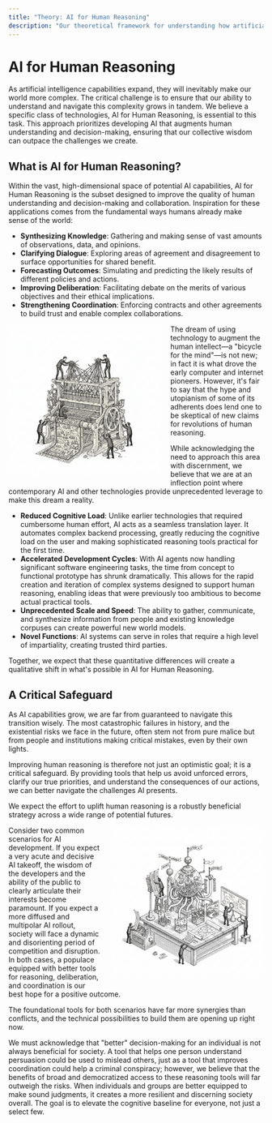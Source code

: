 ```yaml
---
title: "Theory: AI for Human Reasoning"
description: "Our theoretical framework for understanding how artificial intelligence can enhance human reasoning and decision-making as AI capabilities expand and make our world more complex."
---
```


# AI for Human Reasoning

As artificial intelligence capabilities expand, they will inevitably make our world more complex. The critical challenge is to ensure that our ability to understand and navigate this complexity grows in tandem. We believe a specific class of technologies, AI for Human Reasoning, is essential to this task. This approach prioritizes developing AI that augments human understanding and decision-making, ensuring that our collective wisdom can outpace the challenges we create.

## What is AI for Human Reasoning?

Within the vast, high-dimensional space of potential AI capabilities, AI for Human Reasoning is the subset designed to improve the quality of human understanding and decision-making and collaboration. Inspiration for these applications comes from the fundamental ways humans already make sense of the world:

- **Synthesizing Knowledge**: Gathering and making sense of vast amounts of observations, data, and opinions.
- **Clarifying Dialogue**: Exploring areas of agreement and disagreement to surface opportunities for shared benefit.
- **Forecasting Outcomes**: Simulating and predicting the likely results of different policies and actions.
- **Improving Deliberation**: Facilitating debate on the merits of various objectives and their ethical implications.
- **Strengthening Coordination**: Enforcing contracts and other agreements to build trust and enable complex collaborations.

<img src="assets/images/loom_weaver.png" alt="Loom Weaver - AI system for synthesizing knowledge and facilitating understanding" class="theory-image-left" style="float: left; margin: 0 20px 20px 0; max-width: 300px; height: auto;">

The dream of using technology to augment the human intellect—a "bicycle for the mind"—is not new; in fact it is what drove the early computer and internet pioneers. However, it's fair to say that the hype and utopianism of some of its adherents does lend one to be skeptical of new claims for revolutions of human reasoning.

While acknowledging the need to approach this area with discernment, we believe that we are at an inflection point where contemporary AI and other technologies provide unprecedented leverage to make this dream a reality.

- **Reduced Cognitive Load**: Unlike earlier technologies that required cumbersome human effort, AI acts as a seamless translation layer. It automates complex backend processing, greatly reducing the cognitive load on the user and making sophisticated reasoning tools practical for the first time.
- **Accelerated Development Cycles**: With AI agents now handling significant software engineering tasks, the time from concept to functional prototype has shrunk dramatically. This allows for the rapid creation and iteration of complex systems designed to support human reasoning, enabling ideas that were previously too ambitious to become actual practical tools.
- **Unprecedented Scale and Speed**: The ability to gather, communicate, and synthesize information from people and existing knowledge corpuses can create powerful new world models.
- **Novel Functions**: AI systems can serve in roles that require a high level of impartiality, creating trusted third parties.

Together, we expect that these quantitative differences will create a qualitative shift in what's possible in AI for Human Reasoning.

## A Critical Safeguard

As AI capabilities grow, we are far from guaranteed to navigate this transition wisely. The most catastrophic failures in history, and the existential risks we face in the future, often stem not from pure malice but from people and institutions making critical mistakes, even by their own lights.

Improving human reasoning is therefore not just an optimistic goal; it is a critical safeguard. By providing tools that help us avoid unforced errors, clarify our true priorities, and understand the consequences of our actions, we can better navigate the challenges AI presents.

We expect the effort to uplift human reasoning is a robustly beneficial strategy across a wide range of potential futures.

<img src="assets/images/scenario-modeler.png" alt="Scenario Modeler - AI tool for forecasting outcomes and exploring different future possibilities" class="theory-image-right" style="float: right; margin: 0 0 20px 20px; max-width: 300px; height: auto;">

Consider two common scenarios for AI development. If you expect a very acute and decisive AI takeoff, the wisdom of the developers and the ability of the public to clearly articulate their interests become paramount. If you expect a more diffused and multipolar AI rollout, society will face a dynamic and disorienting period of competition and disruption. In both cases, a populace equipped with better tools for reasoning, deliberation, and coordination is our best hope for a positive outcome.

The foundational tools for both scenarios have far more synergies than conflicts, and the technical possibilities to build them are opening up right now.

We must acknowledge that "better" decision-making for an individual is not always beneficial for society. A tool that helps one person understand persuasion could be used to mislead others, just as a tool that improves coordination could help a criminal conspiracy; however, we believe that the benefits of broad and democratized access to these reasoning tools will far outweigh the risks. When individuals and groups are better equipped to make sound judgments, it creates a more resilient and discerning society overall. The goal is to elevate the cognitive baseline for everyone, not just a select few.